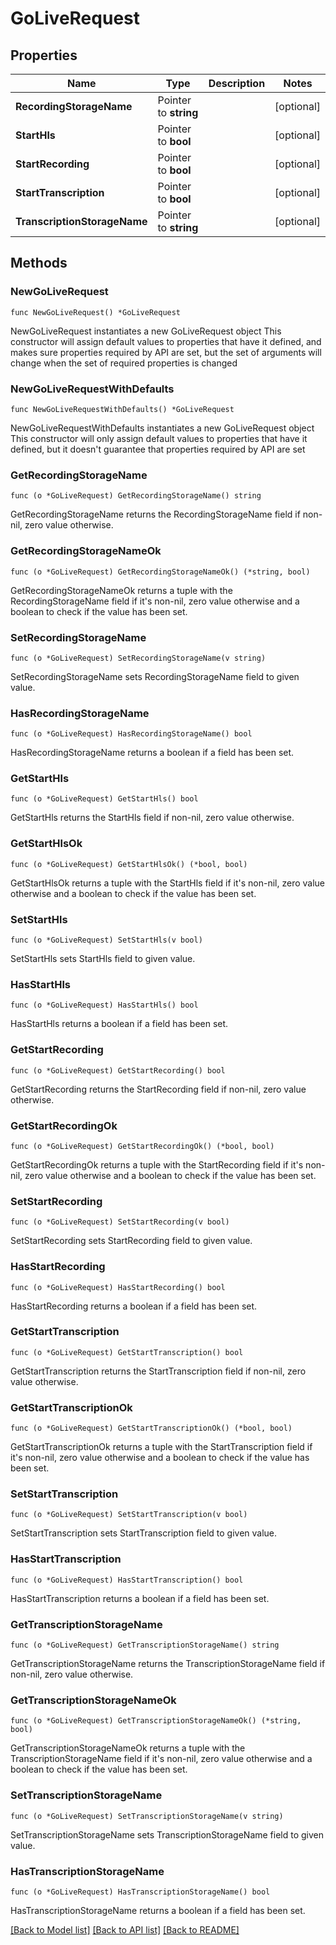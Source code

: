 # GoLiveRequest

## Properties

Name | Type | Description | Notes
------------ | ------------- | ------------- | -------------
**RecordingStorageName** | Pointer to **string** |  | [optional] 
**StartHls** | Pointer to **bool** |  | [optional] 
**StartRecording** | Pointer to **bool** |  | [optional] 
**StartTranscription** | Pointer to **bool** |  | [optional] 
**TranscriptionStorageName** | Pointer to **string** |  | [optional] 

## Methods

### NewGoLiveRequest

`func NewGoLiveRequest() *GoLiveRequest`

NewGoLiveRequest instantiates a new GoLiveRequest object
This constructor will assign default values to properties that have it defined,
and makes sure properties required by API are set, but the set of arguments
will change when the set of required properties is changed

### NewGoLiveRequestWithDefaults

`func NewGoLiveRequestWithDefaults() *GoLiveRequest`

NewGoLiveRequestWithDefaults instantiates a new GoLiveRequest object
This constructor will only assign default values to properties that have it defined,
but it doesn't guarantee that properties required by API are set

### GetRecordingStorageName

`func (o *GoLiveRequest) GetRecordingStorageName() string`

GetRecordingStorageName returns the RecordingStorageName field if non-nil, zero value otherwise.

### GetRecordingStorageNameOk

`func (o *GoLiveRequest) GetRecordingStorageNameOk() (*string, bool)`

GetRecordingStorageNameOk returns a tuple with the RecordingStorageName field if it's non-nil, zero value otherwise
and a boolean to check if the value has been set.

### SetRecordingStorageName

`func (o *GoLiveRequest) SetRecordingStorageName(v string)`

SetRecordingStorageName sets RecordingStorageName field to given value.

### HasRecordingStorageName

`func (o *GoLiveRequest) HasRecordingStorageName() bool`

HasRecordingStorageName returns a boolean if a field has been set.

### GetStartHls

`func (o *GoLiveRequest) GetStartHls() bool`

GetStartHls returns the StartHls field if non-nil, zero value otherwise.

### GetStartHlsOk

`func (o *GoLiveRequest) GetStartHlsOk() (*bool, bool)`

GetStartHlsOk returns a tuple with the StartHls field if it's non-nil, zero value otherwise
and a boolean to check if the value has been set.

### SetStartHls

`func (o *GoLiveRequest) SetStartHls(v bool)`

SetStartHls sets StartHls field to given value.

### HasStartHls

`func (o *GoLiveRequest) HasStartHls() bool`

HasStartHls returns a boolean if a field has been set.

### GetStartRecording

`func (o *GoLiveRequest) GetStartRecording() bool`

GetStartRecording returns the StartRecording field if non-nil, zero value otherwise.

### GetStartRecordingOk

`func (o *GoLiveRequest) GetStartRecordingOk() (*bool, bool)`

GetStartRecordingOk returns a tuple with the StartRecording field if it's non-nil, zero value otherwise
and a boolean to check if the value has been set.

### SetStartRecording

`func (o *GoLiveRequest) SetStartRecording(v bool)`

SetStartRecording sets StartRecording field to given value.

### HasStartRecording

`func (o *GoLiveRequest) HasStartRecording() bool`

HasStartRecording returns a boolean if a field has been set.

### GetStartTranscription

`func (o *GoLiveRequest) GetStartTranscription() bool`

GetStartTranscription returns the StartTranscription field if non-nil, zero value otherwise.

### GetStartTranscriptionOk

`func (o *GoLiveRequest) GetStartTranscriptionOk() (*bool, bool)`

GetStartTranscriptionOk returns a tuple with the StartTranscription field if it's non-nil, zero value otherwise
and a boolean to check if the value has been set.

### SetStartTranscription

`func (o *GoLiveRequest) SetStartTranscription(v bool)`

SetStartTranscription sets StartTranscription field to given value.

### HasStartTranscription

`func (o *GoLiveRequest) HasStartTranscription() bool`

HasStartTranscription returns a boolean if a field has been set.

### GetTranscriptionStorageName

`func (o *GoLiveRequest) GetTranscriptionStorageName() string`

GetTranscriptionStorageName returns the TranscriptionStorageName field if non-nil, zero value otherwise.

### GetTranscriptionStorageNameOk

`func (o *GoLiveRequest) GetTranscriptionStorageNameOk() (*string, bool)`

GetTranscriptionStorageNameOk returns a tuple with the TranscriptionStorageName field if it's non-nil, zero value otherwise
and a boolean to check if the value has been set.

### SetTranscriptionStorageName

`func (o *GoLiveRequest) SetTranscriptionStorageName(v string)`

SetTranscriptionStorageName sets TranscriptionStorageName field to given value.

### HasTranscriptionStorageName

`func (o *GoLiveRequest) HasTranscriptionStorageName() bool`

HasTranscriptionStorageName returns a boolean if a field has been set.


[[Back to Model list]](../README.md#documentation-for-models) [[Back to API list]](../README.md#documentation-for-api-endpoints) [[Back to README]](../README.md)


